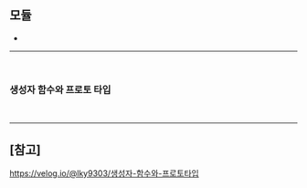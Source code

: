 ## 모듈
- 

<hr>
<br>

### 생성자 함수와 프로토 타입

<br>
<hr>

## [참고]
https://velog.io/@lky9303/생성자-함수와-프로토타입

